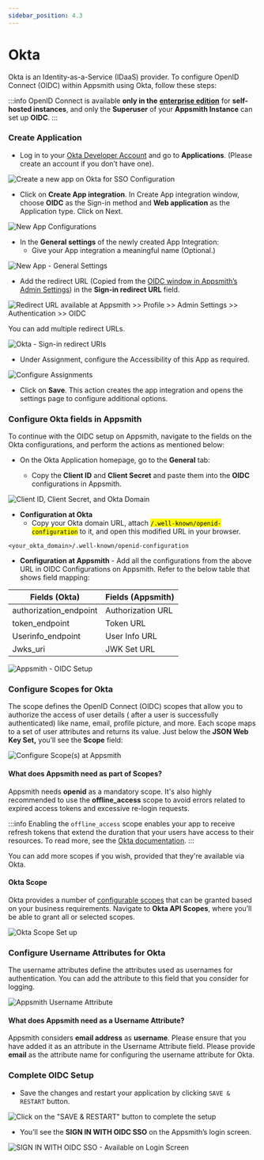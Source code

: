 ```yaml
---
sidebar_position: 4.3
---
```

# Okta

Okta is an Identity-as-a-Service (IDaaS) provider. To configure OpenID Connect (OIDC) within Appsmith using Okta, follow these steps:

:::info
OpenID Connect is available **only in the** [**enterprise edition**](https://www.appsmith.com/pricing) for **self-hosted instances**, and only the **Superuser** of your **Appsmith Instance** can set up **OIDC**.
:::

### **Create Application**

* Log in to your [Okta Developer Account](https://developer.okta.com) and go to **Applications**. (Please create an account if you don’t have one).

![Create a new app on Okta for SSO Configuration](/img/Okta-Create-Application.png)

* Click on **Create App integration**. In Create App integration window, choose **OIDC** as the Sign-in method and **Web application** as the Application type. Click on Next.

![New App Configurations](/img/Okta-Create-App-Integration-Config.png)

* In the **General settings** of the newly created App Integration:
  * Give your App integration a meaningful name (Optional.)

![New App - General Settings](/img/as_okta_edited.png)

* Add the redirect URL (Copied from the [OIDC window in Appsmith’s Admin Settings](./#capture-redirect-url-for-sso-configuration)) in the **Sign-in redirect URL** field.

![Redirect URL available at Appsmith >> Profile >> Admin Settings >> Authentication >> OIDC](/img/Appsmith-Admin-Settings-Authentication-OIDC-RedirectURL.png)

You can add multiple redirect URLs.

![Okta - Sign-in redirect URIs](/img/Okta-Sign-in-redirect-URis.png)

* Under Assignment, configure the Accessibility of this App as required.

![Configure Assignments](/img/Okta-Assignments.png)

* Click on **Save**. This action creates the app integration and opens the settings page to configure additional options.

### Configure Okta fields in Appsmith

To continue with the OIDC setup on Appsmith, navigate to the fields on the Okta configurations, and perform the actions as mentioned below:

*   On the Okta Application homepage, go to the **General** tab:

    * Copy the **Client ID** and **Client Secret** and paste them into the **OIDC** configurations in Appsmith.



![Client ID, Client Secret, and Okta Domain](</img/Screenshot_2022-07-18_at_11.45.21_AM.png>)

* **Configuration at Okta**
  * Copy your Okta domain URL, attach <mark >`/.well-known/openid-configuration`</mark> to it, and open this modified URL in your browser.

```
<your_okta_domain>/.well-known/openid-configuration
```

<YoutubeEmbed videoId="dgDhBUXKA6s" title="Get Okta Configurations" caption="Get Okta Configurations"/>

* **Configuration at Appsmith** - Add all the configurations from the above URL in OIDC Configurations on Appsmith. Refer to the below table that shows field mapping:

| **Fields (Okta)**       | **Fields (Appsmith)** |
| ----------------------- | --------------------- |
| authorization\_endpoint | Authorization URL     |
| token\_endpoint         | Token URL             |
| Userinfo\_endpoint      | User Info URL         |
| Jwks\_uri               | JWK Set URL           |

![Appsmith - OIDC Setup](/img/Appsmith-Admin-Settings-Authentication-OIDC-Setup.png)

### Configure Scopes for Okta

The scope defines the OpenID Connect (OIDC) scopes that allow you to authorize the access of user details ( after a user is successfully authenticated) like name, email, profile picture, and more. Each scope maps to a set of user attributes and returns its value. Just below the **JSON Web Key Set,** you’ll see the **Scope** field:

![Configure Scope(s) at Appsmith](/img/as_oidc_offline.png)

#### What does Appsmith need as part of Scopes?

Appsmith needs **openid** as a mandatory scope. It's also highly recommended to use the **offline_access** scope to avoid errors related to expired access tokens and excessive re-login requests.

:::info
Enabling the `offline_access` scope enables your app to receive refresh tokens that extend the duration that your users have access to their resources. To read more, see the [Okta documentation](https://developer.okta.com/docs/reference/api/oidc/#scopes).
:::

You can add more scopes if you wish, provided that they're available via Okta.

#### Okta Scope

Okta provides a number of [configurable scopes](https://developer.okta.com/docs/guides/implement-oauth-for-okta/main/) that can be granted based on your business requirements. Navigate to **Okta API Scopes**, where you’ll be able to grant all or selected scopes.

![Okta Scope Set up](/img/Okta-Scopes.png)

### Configure Username Attributes for Okta

The username attributes define the attributes used as usernames for authentication. You can add the attribute to this field that you consider for logging.

![Appsmith Username Attribute](/img/Appsmith-UsernameAttribute-Field.png)

#### What does Appsmith need as a Username Attribute?

Appsmith considers **email address** as **username**. Please ensure that you have added it as an attribute in the Username Attribute field. Please provide **email** as the attribute name for configuring the username attribute for Okta.

### Complete OIDC Setup

* Save the changes and restart your application by clicking `SAVE & RESTART` button.

![Click on the "SAVE & RESTART" button to complete the setup](/img/Appsmith-OIDC-Setup-Complete.png)

* You’ll see the **SIGN IN WITH OIDC SSO** on the Appsmith’s login screen.

![SIGN IN WITH OIDC SSO - Available on Login Screen](/img/Appsmith-SSO-OIDC-Available.png)
